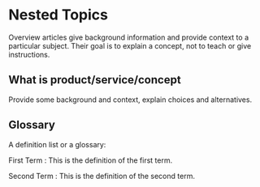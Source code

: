 # Nested Topics

Overview articles give background information and provide context to a particular subject.
Their goal is to explain a concept, not to teach or give instructions.

## What is product/service/concept

Provide some background and context, explain choices and alternatives.

## Glossary

A definition list or a glossary:

First Term
: This is the definition of the first term.

Second Term
: This is the definition of the second term.
